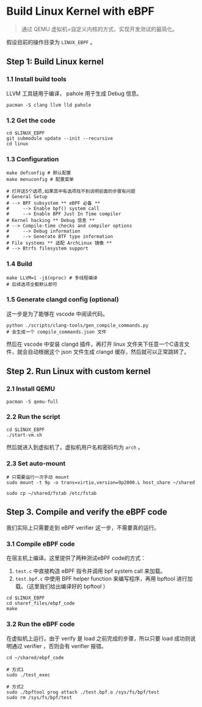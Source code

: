 # Build Linux Kernel with eBPF

> 通过 QEMU 虚拟机+自定义内核的方式，实现开发测试的最简化。

假设目前的操作目录为 `LINUX_EBPF` 。

## Step 1: Build Linux kernel

### 1.1 Install build tools

LLVM 工具链用于编译， pahole 用于生成 Debug 信息。

```shell
pacman -S clang llvm lld pahole
```

### 1.2 Get the code

```shell
cd $LINUX_EBPF
git submodule update --init --recursive 
cd linux
```

### 1.3 Configuration

```shell
make defconfig # 默认配置
make menuconfig # 配置菜单

# 打开这5个选项,如果其中有选项找不到说明前面的步骤有问题
# General Setup
# --> BPF subsystem ** eBPF 必备 **
#     --> Enable bpf() system call
#     --> Enable BPF Just In Time compiler
# Kernel hacking ** Debug 信息 **
# --> Compile-time checks and compiler options
#     --> Debug information
#     --> Generate BTF type information
# File systems ** 适配 ArchLinux 镜像 **
# --> Btrfs filesystem support
```

### 1.4 Build

```shell
make LLVM=1 -j$(nproc) # 多线程编译
# 后续选项全都默认即可
```

### 1.5 Generate clangd config (optional)

这一步是为了能够在 vscode 中阅读代码。

```shell
python ./scripts/clang-tools/gen_compile_commands.py
# 会生成一个 compile_commands.json 文件
```

然后在 vscode 中安装 clangd 插件，再打开 linux 文件夹下任意一个C语言文件，就会自动根据这个 json 文件生成 clangd 缓存，然后就可以正常跳转了。

## Step 2. Run Linux with custom kernel

### 2.1 Install QEMU

```shell
pacman -S qemu-full
```

### 2.2 Run the script

```shell
cd $LINUX_EBPF
./start-vm.sh
```

然后就进入到虚拟机了。虚拟机用户名和密码均为 `arch` 。

### 2.3 Set auto-mount

```shell
# 只需要运行一次手动 mount
sudo mount -t 9p -o trans=virtio,version=9p2000.L host_share ~/shared

sudo cp ~/shared/fstab /etc/fstab
```

## Step 3. Compile and verify the eBPF code

我们实际上只需要走到 eBPF verifier 这一步，不需要真的运行。

### 3.1 Compile eBPF code

在宿主机上编译。这里提供了两种测试eBPF code的方式：

1. `test.c` 中直接构造 eBPF 指令并调用 bpf system call 来加载。
2. `test.bpf.c` 中使用 BPF helper function 来编写程序，再用 bpftool 进行加载。（这里我们给出编译好的 bpftool ）

```shell
cd $LINUX_EBPF
cd sharef_files/ebpf_code
make
```

### 3.2 Run the eBPF code

在虚拟机上运行。由于 verify 是 load 之前完成的步骤，所以只要 load 成功则说明通过 verifier ，否则会有 verifier 报错。

```shell
cd ~/shared/ebpf_code

# 方式1
sudo ./test_exec

# 方式2
sudo ./bpftool prog attach ./test.bpf.o /sys/fs/bpf/test
sudo rm /sys/fs/bpf/test
```

